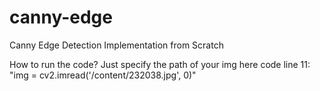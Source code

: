 # canny-edge
Canny Edge Detection Implementation from Scratch

How to run the code?
Just specify the path of your img here code line 11: "img = cv2.imread('/content/232038.jpg', 0)"
